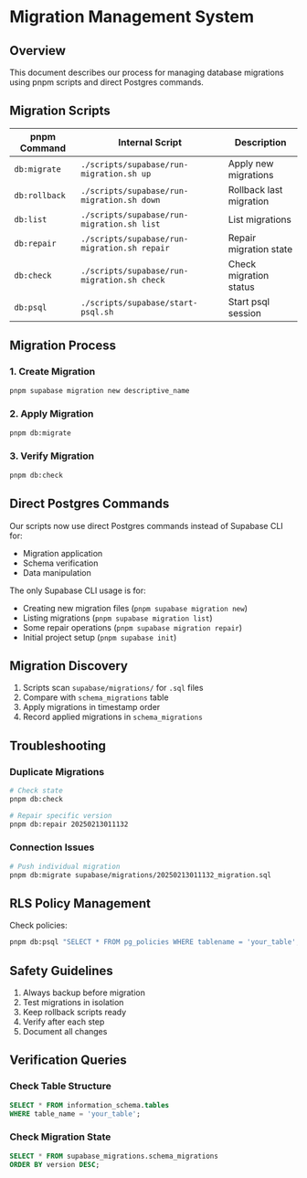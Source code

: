 # Migration Management System

## Overview
This document describes our process for managing database migrations using pnpm scripts and direct Postgres commands.

## Migration Scripts

| pnpm Command | Internal Script | Description |
|--------------|-----------------|-------------|
| `db:migrate` | `./scripts/supabase/run-migration.sh up` | Apply new migrations |
| `db:rollback` | `./scripts/supabase/run-migration.sh down` | Rollback last migration |
| `db:list` | `./scripts/supabase/run-migration.sh list` | List migrations |
| `db:repair` | `./scripts/supabase/run-migration.sh repair` | Repair migration state |
| `db:check` | `./scripts/supabase/run-migration.sh check` | Check migration status |
| `db:psql` | `./scripts/supabase/start-psql.sh` | Start psql session |

## Migration Process

### 1. Create Migration
```bash
pnpm supabase migration new descriptive_name
```

### 2. Apply Migration
```bash
pnpm db:migrate
```

### 3. Verify Migration
```bash
pnpm db:check
```

## Direct Postgres Commands

Our scripts now use direct Postgres commands instead of Supabase CLI for:
- Migration application
- Schema verification
- Data manipulation

The only Supabase CLI usage is for:
- Creating new migration files (`pnpm supabase migration new`)
- Listing migrations (`pnpm supabase migration list`)
- Some repair operations (`pnpm supabase migration repair`)
- Initial project setup (`pnpm supabase init`)

## Migration Discovery

1. Scripts scan `supabase/migrations/` for `.sql` files
2. Compare with `schema_migrations` table
3. Apply migrations in timestamp order
4. Record applied migrations in `schema_migrations`

## Troubleshooting

### Duplicate Migrations
```bash
# Check state
pnpm db:check

# Repair specific version
pnpm db:repair 20250213011132
```

### Connection Issues
```bash
# Push individual migration
pnpm db:migrate supabase/migrations/20250213011132_migration.sql
```

## RLS Policy Management

Check policies:
```bash
pnpm db:psql "SELECT * FROM pg_policies WHERE tablename = 'your_table';"
```

## Safety Guidelines

1. Always backup before migration
2. Test migrations in isolation
3. Keep rollback scripts ready
4. Verify after each step
5. Document all changes

## Verification Queries

### Check Table Structure
```sql
SELECT * FROM information_schema.tables 
WHERE table_name = 'your_table';
```

### Check Migration State
```sql
SELECT * FROM supabase_migrations.schema_migrations 
ORDER BY version DESC;
```
